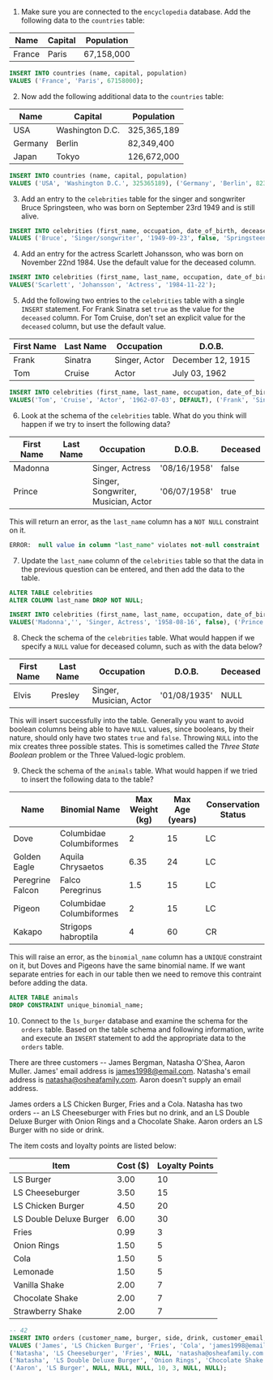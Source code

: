 1) Make sure you are connected to the `encyclopedia` database. Add the following data to the `countries` table:

| Name | Capital | Population |
|-|-|-|
| France | Paris | 67,158,000 |

```sql
INSERT INTO countries (name, capital, population)
VALUES ('France', 'Paris', 67158000);
```
2) Now add the following additional data to the `countries` table:

| Name | Capital | Population |
|-|-|-|
| USA |	Washington D.C. | 325,365,189 |
| Germany |	Berlin | 82,349,400 |
| Japan |	Tokyo | 126,672,000 |

```sql
INSERT INTO countries (name, capital, population)
VALUES ('USA', 'Washington D.C.', 325365189), ('Germany', 'Berlin', 82349400), ('Japan', 'Tokyo', 126672000);
```
3) Add an entry to the `celebrities` table for the singer and songwriter Bruce Springsteen, who was born on September 23rd 1949 and is still alive.
```sql
INSERT INTO celebrities (first_name, occupation, date_of_birth, deceased, last_name)
VALUES ('Bruce', 'Singer/songwriter', '1949-09-23', false, 'Springsteen');
```
4) Add an entry for the actress Scarlett Johansson, who was born on November 22nd 1984. Use the default value for the deceased column.
```sql
INSERT INTO celebrities (first_name, last_name, occupation, date_of_birth)
VALUES('Scarlett', 'Johansson', 'Actress', '1984-11-22');
```
5) Add the following two entries to the `celebrities` table with a single `INSERT` statement. For Frank Sinatra set `true` as the value for the `deceased` column. For Tom Cruise, don't set an explicit value for the `deceased` column, but use the default value.

| First Name | Last Name | Occupation |	D.O.B.|
|-|-|-|-|
|Frank | Sinatra | Singer, Actor | December 12, 1915 |
| Tom |	Cruise |	Actor | July 03, 1962| 

```sql
INSERT INTO celebrities (first_name, last_name, occupation, date_of_birth, deceased)
VALUES('Tom', 'Cruise', 'Actor', '1962-07-03', DEFAULT), ('Frank', 'Sinatra', 'Singer, Actor', '1915-12-12', false);
```
6) Look at the schema of the `celebrities` table. What do you think will happen if we try to insert the following data?

| First Name | Last Name | Occupation | D.O.B. | Deceased |
|-|-|-|-|-|
| Madonna |	|	Singer, Actress |	'08/16/1958' | false |
| Prince | | Singer, Songwriter, Musician, Actor | '06/07/1958' |	true |

This will return an error, as the `last_name` column has a `NOT NULL` constraint on it.
```sql
ERROR:  null value in column "last_name" violates not-null constraint
```
7) Update the `last_name` column of the `celebrities` table so that the data in the previous question can be entered, and then add the data to the table.
```sql
ALTER TABLE celebrities
ALTER COLUMN last_name DROP NOT NULL;

INSERT INTO celebrities (first_name, last_name, occupation, date_of_birth, deceased)
VALUES('Madonna','', 'Singer, Actress', '1958-08-16', false), ('Prince', '', 'Singer, Songwriter, Musician, Actor', '1958-06-07', true);
```
8) Check the schema of the `celebrities` table. What would happen if we specify a `NULL` value for deceased column, such as with the data below?

| First Name | Last Name |	Occupation | D.O.B. | Deceased |
|-|-|-|-|-|
| Elvis |	Presley |	Singer, Musician, Actor | '01/08/1935' | NULL |

This will insert successfully into the table. Generally you want to avoid boolean columns being able to have `NULL` values, since booleans, by their nature, should only have two states `true` and `false`. Throwing `NULL` into the mix creates three possible states. This is sometimes called the _Three State Boolean_ problem or the Three Valued-logic problem.

9) Check the schema of the `animals` table. What would happen if we tried to insert the following data to the table?

| Name | Binomial Name | Max Weight (kg) | Max Age (years) | Conservation Status |
|-|-|-|-|-|
| Dove | Columbidae Columbiformes |	2 |	15 |	LC |
| Golden Eagle | Aquila Chrysaetos |	6.35 |	24 |	LC |
| Peregrine Falcon | Falco Peregrinus |	1.5 |	15 |	LC |
| Pigeon | Columbidae Columbiformes |	2 |	15 |	LC |
| Kakapo | Strigops habroptila | 4 | 60 |	CR |

This will raise an error, as the `binomial_name` column has a `UNIQUE` constraint on it, but Doves and Pigeons have the same binomial name. If we want separate entries for each in our table then we need to remove this contraint before adding the data.
```sql
ALTER TABLE animals
DROP CONSTRAINT unique_binomial_name;
```
10) Connect to the `ls_burger` database and examine the schema for the `orders` table. Based on the table schema and following information, write and execute an `INSERT` statement to add the appropriate data to the `orders` table.

There are three customers -- James Bergman, Natasha O'Shea, Aaron Muller. James' email address is james1998@email.com. Natasha's email address is natasha@osheafamily.com. Aaron doesn't supply an email address.

James orders a LS Chicken Burger, Fries and a Cola. Natasha has two orders -- an LS Cheeseburger with Fries but no drink, and an LS Double Deluxe Burger with Onion Rings and a Chocolate Shake. Aaron orders an LS Burger with no side or drink.

The item costs and loyalty points are listed below:

| Item | Cost ($) |	Loyalty Points |
|-|-|-|
| LS Burger |	3.00 |	10 |
| LS Cheeseburger |	3.50 | 15 |
| LS Chicken Burger |	4.50 | 20 |
| LS Double Deluxe Burger |	6.00 | 30 |
| Fries | 0.99 | 3 |
| Onion Rings | 1.50 | 5 |
| Cola | 1.50 | 5 |
| Lemonade | 1.50 | 5 |
| Vanilla Shake | 2.00 | 7 |
| Chocolate Shake | 2.00 | 7 |
| Strawberry Shake | 2.00 | 7 |
```sql
-- 42
INSERT INTO orders (customer_name, burger, side, drink, customer_email, customer_loyalty_points, burger_cost, side_cost, drink_cost)
VALUES ('James', 'LS Chicken Burger', 'Fries', 'Cola', 'james1998@email.com', 28, 4.5, 0.99, 1.5), 
('Natasha', 'LS Cheeseburger', 'Fries', NULL, 'natasha@osheafamily.com', 18, 3.5, 0.99, NULL), 
('Natasha', 'LS Double Deluxe Burger', 'Onion Rings', 'Chocolate Shake', 'natasha@osheafamily.com', 42, 6, 1.5, 2),
('Aaron', 'LS Burger', NULL, NULL, NULL, 10, 3, NULL, NULL);
```
